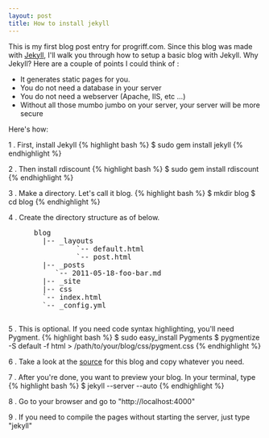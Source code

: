```yaml
---
layout: post
title: How to install jekyll
---
```


This is my first blog post entry for progriff.com. Since this blog was made with <a href="https://github.com/mojombo/jekyll">Jekyll</a>, I'll walk you through how to setup a basic blog with Jekyll. Why Jekyll? Here are a couple of points I could think of :

- It generates static pages for you.
- You do not need a database in your server
- You do not need a webserver (Apache, IIS, etc ...)
- Without all those mumbo jumbo on your server, your server will be more secure

Here's how:


1 . First, install Jekyll
    {% highlight bash %}
    $ sudo gem install jekyll
    {% endhighlight %}
    
2 . Then install rdiscount
    {% highlight bash %}
    $ sudo gem install rdiscount
    {% endhighlight %}


3 . Make a directory. Let's call it blog.
    {% highlight bash %}
    $ mkdir blog
    $ cd blog
    {% endhighlight %}

4 . Create the directory structure as of below.
<pre class="text">
      blog
        |-- _layouts
                `-- default.html
                `-- post.html
        |-- _posts
           `-- 2011-05-18-foo-bar.md
        |-- _site
        |-- css
        `-- index.html
        `-- _config.yml
    
</pre>

5 . This is optional. If you need code syntax highlighting, you'll need Pygment. 
    {% highlight bash %}
    $ sudo easy_install Pygments
    $ pygmentize -S default -f html > /path/to/your/blog/css/pygment.css
    {% endhighlight %}

6 . Take a look at the <a href="https://github.com/pugnusferreus/progriff_blog">source</a> for this blog and copy whatever you need.

7 . After you're done, you want to preview your blog. In your terminal, type
    {% highlight bash %}
    $ jekyll --server --auto
    {% endhighlight %}

8 . Go to your browser and go to "http://localhost:4000"

9 . If you need to compile the pages without starting the server, just type "jekyll"
